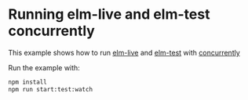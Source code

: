 # Running elm-live and elm-test concurrently

This example shows how to run [elm-live](https://github.com/tomekwi/elm-live) and [elm-test](https://github.com/rtfeldman/node-test-runner) with [concurrently](https://www.npmjs.com/package/concurrently)

Run the example with:

```bash
npm install
npm run start:test:watch
```
